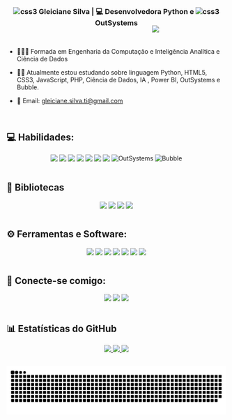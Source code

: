 <div align="center">
<h3><img src="https://i.pinimg.com/originals/e7/26/c7/e726c74ac081eed50feee1433d12c998.gif" alt="css3" width="45"> Gleiciane Silva | 💻 Desenvolvedora Python e <img src="https://www.outsystems.com/Forge_CW/_image.aspx/Q8LvY--6WakOw9afDCuuGfL5aewgRNSMjCfB39rbd28=/dev-tools-2023-01-04%2000-00-00-2023-01-23%2016-00-49" alt="css3" width="25"> OutSystems</h3>
<img align="right" width="170px" style="margin-top:-20px" src="https://user-images.githubusercontent.com/71572039/216510822-39114072-9905-4308-b0ee-3a4bddc8b76f.png">
</div>

</br>

- 👷🏻‍♀️ Formada em Engenharia da Computação e Inteligência Analítica e Ciência de Dados

- 👩‍💻 Atualmente estou estudando sobre linguagem Python, HTML5, CSS3, JavaScript, PHP, Ciência de Dados, IA , Power BI, OutSystems e Bubble.

- 📩 Email: gleiciane.silva.ti@gmail.com

</div>
</br>

## 💻 Habilidades:
<div align="center" style="display: inline_block">
  <img align="center" src="https://img.shields.io/badge/Python-3776AB.svg?style=for-the-badge&logo=Python&logoColor=white">
  <img align="center" src="https://img.shields.io/badge/MySQL-4479A1.svg?style=for-the-badge&logo=MySQL&logoColor=white">
  <img align="center" src="https://img.shields.io/badge/Power%20BI-F2C811.svg?style=for-the-badge&logo=Power-BI&logoColor=black">
  <img align="center" src="https://img.shields.io/badge/CSS3-1572B6.svg?style=for-the-badge&logo=CSS3&logoColor=white">
  <img align="center" src="https://img.shields.io/badge/HTML5-E34F26.svg?style=for-the-badge&logo=HTML5&logoColor=white">
  <img align="center" src="https://img.shields.io/badge/PHP-777BB4.svg?style=for-the-badge&logo=PHP&logoColor=white">
  <img align="center" src="https://img.shields.io/badge/JavaScript-F7DF1E.svg?style=for-the-badge&logo=JavaScript&logoColor=black">
  <img align="center" src="https://diginationmea.com/w/wp-content/uploads/2021/01/OutSystems-logo.png" alt="OutSystems" width="150">
  <img align="center" src="https://getlogovector.com/wp-content/uploads/2021/08/bubble-io-logo-vector.png" alt="Bubble" width="120">
</div>
</br>

## 🚀 Bibliotecas
<div align="center" style="display: inline_block">
  <img align="center" src="https://img.shields.io/badge/TensorFlow-FF6F00.svg?style=for-the-badge&logo=TensorFlow&logoColor=white">
  <img align="center" src="https://img.shields.io/badge/OpenCV-5C3EE8.svg?style=for-the-badge&logo=OpenCV&logoColor=white">
  <img align="center" src="https://img.shields.io/badge/pandas-150458.svg?style=for-the-badge&logo=pandas&logoColor=white">
  <img align="center" src="https://img.shields.io/badge/NumPy-013243.svg?style=for-the-badge&logo=NumPy&logoColor=white">
</div>
</br>

## ⚙️ Ferramentas e Software:
<div align="center" style="display: inline_block">
  <img align="center" src="https://img.shields.io/badge/Visual%20Studio%20Code-007ACC.svg?style=for-the-badge&logo=Visual-Studio-Code&logoColor=white)">
  <img align="center" src="https://img.shields.io/badge/Git-F05032.svg?style=for-the-badge&logo=Git&logoColor=white">
  <img align="center" src="https://img.shields.io/badge/GitHub-181717.svg?style=for-the-badge&logo=GitHub&logoColor=white">
  <img align="center" src="https://img.shields.io/badge/Windows-0078D6.svg?style=for-the-badge&logo=Windows&logoColor=white">
  <img align="center" src="https://img.shields.io/badge/Linux-FCC624.svg?style=for-the-badge&logo=Linux&logoColor=black">
  <img align="center" src="https://img.shields.io/badge/Canva-00C4CC.svg?style=for-the-badge&logo=Canva&logoColor=white">
  <img align="center" src="https://img.shields.io/badge/Microsoft%20Office-D83B01.svg?style=for-the-badge&logo=Microsoft-Office&logoColor=white">
</div>
</br>

## 📱 Conecte-se comigo:
<div align="center"> 
 <a href="https://discord.com/channels/@Gleiciane Silva" target="_blank"><img src="https://img.shields.io/badge/Discord-7289DA?style=for-the-badge&logo=discord&logoColor=white" target="_blank"></a> 
  <a href = "mailto:gleiciane.silva.ti@gmail.com"><img src="https://img.shields.io/badge/Gmail-D14836?style=for-the-badge&logo=gmail&logoColor=white" target="_blank"></a>
  <a href="https://www.linkedin.com/in/gleiciane-silva-33737139/" target="_blank"><img src="https://img.shields.io/badge/-LinkedIn-%230077B5?style=for-the-badge&logo=linkedin&logoColor=white" target="_blank"></a>  
</div>
</br>

## 📊  Estatísticas do GitHub

<div align="center"> 
  
<a href="https://github.com/GleicianeSilva">
<img width="48%"" src="https://github-readme-stats.vercel.app/api?username=gleicianesilva&show_icons=true&theme=dracula"/>
<img width="43%"" src="https://github-readme-stats.vercel.app/api/top-langs/?username=gleicianesilva&layout=compact&theme=dracula"/>
<img width="48%" src="https://github-readme-streak-stats.herokuapp.com/?user=gleicianesilva&theme=dracula" />

</div>
  
 ##
<div align="center"> 
  
  ![Snake animation](https://github.com/denisshiki/denisshiki/blob/output/github-contribution-grid-snake.svg)
 
</div>
  
 
